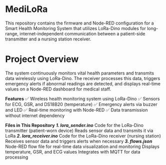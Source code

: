 # MediLoRa
This repository contains the firmware and Node-RED configuration for a Smart Health Monitoring System that utilizes LoRa-Dino modules for long-range, internet-independent communication between a patient-side transmitter and a nursing station receiver.

# **Project Overview**
The system continuously monitors vital health parameters and transmits data wirelessly using LoRa-Dino. The receiver processes this data, triggers emergency alerts if abnormal readings are detected, and displays real-time values on a Node-RED dashboard for medical staff.

**Features**
✅ Wireless health monitoring system using LoRa-Dino
✅ Sensors for ECG, GSR, and DS18B20 (temperature)
✅ Emergency alerts via buzzer and LED
✅ Real-time monitoring with Node-RED
✅ Data transmission without internet dependency

**Files in This Repository**
**_1. lora_sender.ino_**
Code for the LoRa-Dino transmitter (patient-worn device)
Reads sensor data and transmits it via LoRa
**_2. lora_receiver.ino_**
Code for the LoRa-Dino receiver (nursing station)
Receives sensor data and triggers alerts when necessary
**_3. flows.json_**
Node-RED flow file for real-time data visualization and monitoring
Displays temperature, GSR, and ECG values
Integrates with MQTT for data processing
